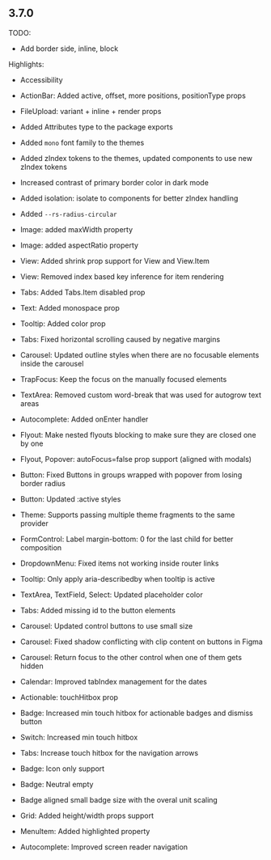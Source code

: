 ## 3.7.0

TODO:

- Add border side, inline, block

Highlights:

- Accessibility
- ActionBar: Added active, offset, more positions, positionType props
- FileUpload: variant + inline + render props

- Added Attributes type to the package exports
- Added `mono` font family to the themes
- Added zIndex tokens to the themes, updated components to use new zIndex tokens
- Increased contrast of primary border color in dark mode
- Added isolation: isolate to components for better zIndex handling
- Added `--rs-radius-circular`

- Image: added maxWidth property
- Image: added aspectRatio property
- View: Added shrink prop support for View and View.Item
- View: Removed index based key inference for item rendering
- Tabs: Added Tabs.Item disabled prop
- Text: Added monospace prop
- Tooltip: Added color prop
- Tabs: Fixed horizontal scrolling caused by negative margins
- Carousel: Updated outline styles when there are no focusable elements inside the carousel
- TrapFocus: Keep the focus on the manually focused elements
- TextArea: Removed custom word-break that was used for autogrow text areas
- Autocomplete: Added onEnter handler
- Flyout: Make nested flyouts blocking to make sure they are closed one by one
- Flyout, Popover: autoFocus=false prop support (aligned with modals)
- Button: Fixed Buttons in groups wrapped with popover from losing border radius
- Button: Updated :active styles
- Theme: Supports passing multiple theme fragments to the same provider
- FormControl: Label margin-bottom: 0 for the last child for better composition
- DropdownMenu: Fixed items not working inside router links
- Tooltip: Only apply aria-describedby when tooltip is active
- TextArea, TextField, Select: Updated placeholder color
- Tabs: Added missing id to the button elements
- Carousel: Updated control buttons to use small size
- Carousel: Fixed shadow conflicting with clip content on buttons in Figma
- Carousel: Return focus to the other control when one of them gets hidden
- Calendar: Improved tabIndex management for the dates
- Actionable: touchHitbox prop
- Badge: Increased min touch hitbox for actionable badges and dismiss button
- Switch: Increased min touch hitbox
- Tabs: Increase touch hitbox for the navigation arrows
- Badge: Icon only support
- Badge: Neutral empty
- Badge aligned small badge size with the overal unit scaling
- Grid: Added height/width props support
- MenuItem: Added highlighted property
- Autocomplete: Improved screen reader navigation
